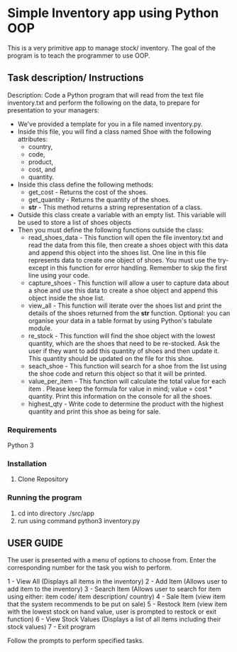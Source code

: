 # Simple Inventory app using Python OOP
This is a very primitive app to manage stock/ inventory. The goal of the program is to teach the programmer to use OOP.

## Task description/ Instructions
Description:
Code a Python program that will read from the text file inventory.txt and perform the following on the data, to prepare for presentation to your managers:
* We've provided a template for you in a file named inventory.py.
* Inside this file, you will find a class named Shoe with the following attributes:
    * country,
    * code,
    * product,
    * cost, and
    * quantity.
* Inside this class define the following methods:
    * get_cost - Returns the cost of the shoes.
    * get_quantity - Returns the quantity of the shoes.
    * __str__ - This method returns a string representation of a class.
* Outside this class create a variable with an empty list. This variable will be used to store a list of shoes objects
* Then you must define the following functions outside the class:
    * read_shoes_data - This function will open the file inventory.txt and read the data from this file, then create a
        shoes object with this data and append this object into the shoes list. One line in this file represents data to create one object of shoes. You must use the try-except in this function for error handling. Remember to skip the first line using your code.
    * capture_shoes - This function will allow a user to capture data about a shoe and use this data to create a shoe object and append this object inside the shoe list.
    * view_all - This function will iterate over the shoes list and print the details of the shoes returned from the __str__ function. Optional: you can organise your data in a table format by using Python's tabulate module.
    * re_stock - This function will find the shoe object with the lowest quantity, which are the shoes that need to be re-stocked. Ask the user if they want to add this quantity of shoes and then update it. This quantity should be updated on the file for this shoe.
    * seach_shoe - This function will search for a shoe from the list using the shoe code and return this object so that it will be printed.
    * value_per_item - This function will calculate the total value for each item . Please keep the formula for value in mind;
        value = cost * quantity. Print this information on the console for all the shoes. 
    * highest_qty - Write code to determine the product with the highest quantity and print this shoe as being for sale.

### Requirements
Python 3

### Installation
1. Clone Repository

### Running the program
1. cd into directory ./src/app
2. run using command python3 inventory.py

## USER GUIDE
The user is presented with a menu of options to choose from. Enter the corresponding number for the task you wish to perform.

1 - View All (Displays all items in the inventory)
2 - Add Item (Allows user to add item to the inventory)
3 - Search Item (Allows user to search for item using either: item code/ item description/ country)
4 - Sale Item (view item that the system recommends to be put on sale)
5 - Restock Item (view item with the lowest stock on hand value, user is prompted to restock or exit function)
6 - View Stock Values (Displays a list of all items including their stock values)
7 - Exit program

Follow the prompts to perform specified tasks.
